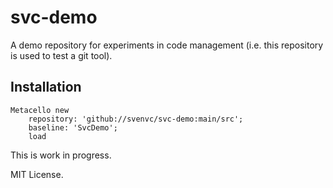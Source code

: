 # svc-demo

A demo repository for experiments in code management (i.e. this repository is used to test a git tool).

## Installation

```st
Metacello new
	repository: 'github://svenvc/svc-demo:main/src';
	baseline: 'SvcDemo';
	load
```

This is work in progress.

MIT License.
